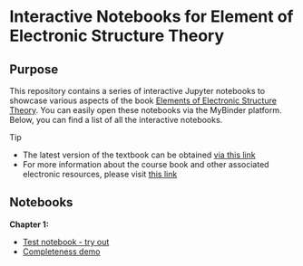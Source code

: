 # Interactive Notebooks for Element of Electronic Structure Theory

## Purpose

This repository contains a series of interactive Jupyter notebooks to showcase
various aspects of the book [Elements of Electronic Structure Theory](https://ifilot.pages.tue.nl/elements-of-electronic-structure-theory/index.html). 
You can easily open these notebooks via the MyBinder platform. Below, you can 
find a list of all the interactive notebooks.

> [!TIP]
> * The latest version of the textbook can be obtained [via this link](https://www.dropbox.com/s/8umppsfxwqdzb30/elements-of-electronic-structure-theory-filot.pdf?dl=1)
> * For more information about the course book and other associated electronic
>   resources, please visit [this link](https://ifilot.pages.tue.nl/elements-of-electronic-structure-theory/index.html)

## Notebooks

**Chapter 1:**

* [Test notebook - try out](https://mybinder.org/v2/gh/ifilot/electronic-structure-interactive-notebooks/master?urlpath=%2Fdoc%2Ftree%2Fchapter01%2Ftest.ipynb)
* [Completeness demo](https://mybinder.org/v2/gh/ifilot/electronic-structure-interactive-notebooks/master?urlpath=%2Fdoc%2Ftree%2Fchapter01%2Fcompleteness-demo.ipynb)